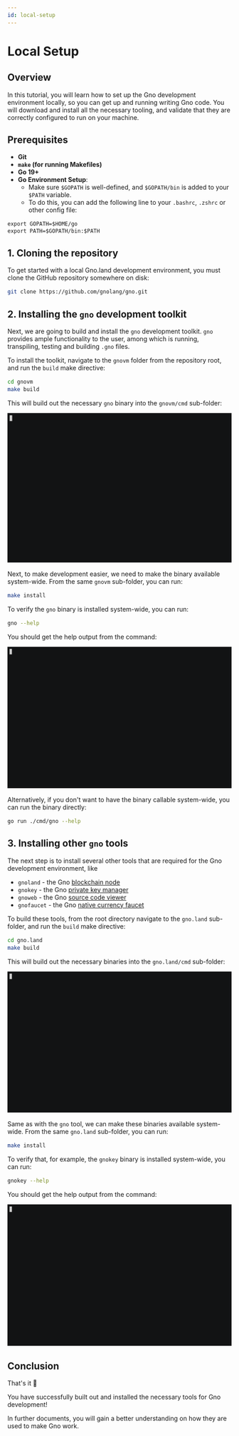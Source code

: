 ```yaml
---
id: local-setup
---
```


# Local Setup

## Overview

In this tutorial, you will learn how to set up the Gno development environment locally, so you
can get up and running writing Gno code. You will download and install all the necessary tooling,
and validate that they are correctly configured to run on your machine.

## Prerequisites

- **Git**
- **`make` (for running Makefiles)**
- **Go 19+**
- **Go Environment Setup**:
  - Make sure `$GOPATH` is well-defined, and `$GOPATH/bin` is added to your `$PATH` variable.
  - To do this, you can add the following line to your `.bashrc`, `.zshrc` or other config file:
```
export GOPATH=$HOME/go
export PATH=$GOPATH/bin:$PATH
```

## 1. Cloning the repository

To get started with a local Gno.land development environment, you must clone the GitHub repository
somewhere on disk:

```bash
git clone https://github.com/gnolang/gno.git
```

## 2. Installing the `gno` development toolkit

Next, we are going to build and install the `gno` development toolkit.
`gno` provides ample functionality to the user, among which is running, transpiling, testing and building `.gno` files.

To install the toolkit, navigate to the `gnovm` folder from the repository root, and run the `build` make directive:

```bash
cd gnovm
make build
```

This will build out the necessary `gno` binary into the `gnovm/cmd` sub-folder:

![gno tool build](../../assets/getting-started/local-setup/make-build-gnovm.gif)

Next, to make development easier, we need to make the binary available system-wide.
From the same `gnovm` sub-folder, you can run:

```bash
make install
```

To verify the `gno` binary is installed system-wide, you can run:

```bash
gno --help
```

You should get the help output from the command:

![gno help](../../assets/getting-started/local-setup/gno-help.gif)

Alternatively, if you don't want to have the binary callable system-wide, you can run the binary directly:

```bash
go run ./cmd/gno --help
```

## 3. Installing other `gno` tools

The next step is to install several other tools that are required for the Gno development environment, like

- `gnoland` - the Gno [blockchain node](setting-up-a-local-chain.md)
- `gnokey` - the Gno [private key manager](working-with-key-pairs.md)
- `gnoweb` - the Gno [source code viewer](browsing-gno-source-code.md)
- `gnofaucet` - the Gno [native currency faucet](setting-up-funds/running-a-faucet.md)

To build these tools, from the root directory navigate to the `gno.land` sub-folder, and run the `build` make
directive:

```bash
cd gno.land
make build
```

This will build out the necessary binaries into the `gno.land/cmd` sub-folder:

![gno tools build](../../assets/getting-started/local-setup/make-build-gnoland.gif)

Same as with the `gno` tool, we can make these binaries available system-wide.
From the same `gno.land` sub-folder, you can run:

```bash
make install
```

To verify that, for example, the `gnokey` binary is installed system-wide, you can run:

```bash
gnokey --help
```

You should get the help output from the command:

![gnokey help](../../assets/getting-started/local-setup/gnokey-help.gif)

## Conclusion

That's it 🎉

You have successfully built out and installed the necessary tools for Gno development!

In further documents, you will gain a better understanding on how they are used to make Gno work.
